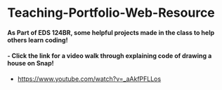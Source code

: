 # Teaching-Portfolio-Web-Resource

#### As Part of EDS 124BR, some helpful projects made in the class to help others learn coding!

#### - Click the link for a video walk through explaining code of drawing a house on Snap!
  - https://www.youtube.com/watch?v=_aAkfPFLLos

